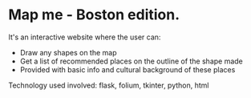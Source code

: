 # Map me - Boston edition.
It's an interactive website where the user can:
- Draw any shapes on the map
- Get a list of recommended places on the outline of the shape made
- Provided with basic info and cultural background of these places

Technology used involved:
flask, folium, tkinter, python, html
